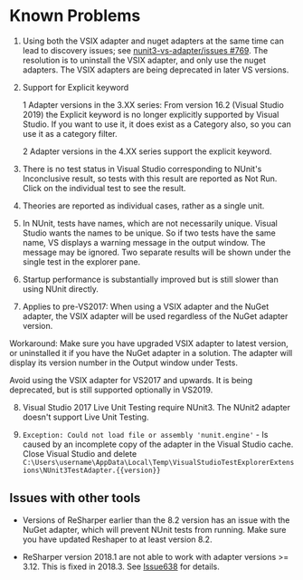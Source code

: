 # Known Problems

1. Using both the VSIX adapter and nuget adapters at the same time can lead to discovery issues; see [nunit3-vs-adapter/issues #769](https://github.com/nunit/nunit3-vs-adapter/issues/769).  The resolution is to uninstall the VSIX adapter, and only use the nuget adapters.  The VSIX adapters are being deprecated in later VS versions.

2. Support for Explicit keyword

    1 Adapter versions in the 3.XX series:  From version 16.2 (Visual Studio 2019) the Explicit keyword is no longer explicitly supported by Visual Studio.  If you want to use it, it does exist as a Category also, so you can use it as a category filter.

    2 Adapter versions in the 4.XX series support the explicit keyword.

3. There is no test status in Visual Studio corresponding to NUnit's Inconclusive result, so tests with this result are reported as Not Run. Click on the individual test to see the result.

4. Theories are reported as individual cases, rather as a single unit.

5. In NUnit, tests have names, which are not necessarily unique. Visual Studio wants the names to be unique. So if two tests have the same name, VS displays a warning message in the output window. The message may be ignored. Two separate results will be shown under the single test in the explorer pane.

6. Startup performance is substantially improved but is still slower than using NUnit directly.

7. Applies to pre-VS2017: When using a VSIX adapter and the NuGet adapter, the VSIX adapter will be used regardless of the NuGet adapter version.

Workaround: Make sure you have upgraded VSIX adapter to latest version, or uninstalled it if you have the NuGet adapter in a solution. The adapter will display its version number in the Output window under Tests.

Avoid using the VSIX adapter for VS2017 and upwards.  It is being deprecated, but is still supported optionally in VS2019.

8. Visual Studio 2017 Live Unit Testing require NUnit3.  The NUnit2 adapter doesn't support Live Unit Testing.

9. `Exception: Could not load file or assembly 'nunit.engine'` - Is caused by an incomplete copy of the adapter in the Visual Studio cache. Close Visual Studio and delete `C:\Users\username\AppData\Local\Temp\VisualStudioTestExplorerExtensions\NUnit3TestAdapter.{{version}}`

## Issues with other tools

* Versions of ReSharper earlier than the 8.2 version has an issue with the NuGet adapter, which will prevent NUnit tests from running. Make sure you have updated Reshaper to at least version 8.2.

* ReSharper version 2018.1 are not able to work with adapter versions >= 3.12.  This is fixed in 2018.3.  See [Issue638](https://github.com/nunit/nunit3-vs-adapter/issues/638) for details.
